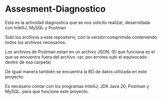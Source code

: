 # Assesment-Diagnostico
Esta es la actividad diagnostica que se nos solicito realizar, desarrollada con IntelliJ, MySQL y Postman

Subí los archivos a este repositorio, con la versión comprimida conteniendo todos los archivos necesarios.

Los archivos de Postman estan en un archivo JSON. (El que funciona es el que se encuentra fuera del archivo .rar, por errores subi el equivocado dentro de esa carpeta)

De igual manera también se encuentra la BD de datos utilizada en este proyecto.

Es necesario contar con los programas IntelliJ, JDK Java 20, Postman y MySQL. para que funcione este proyecto.
